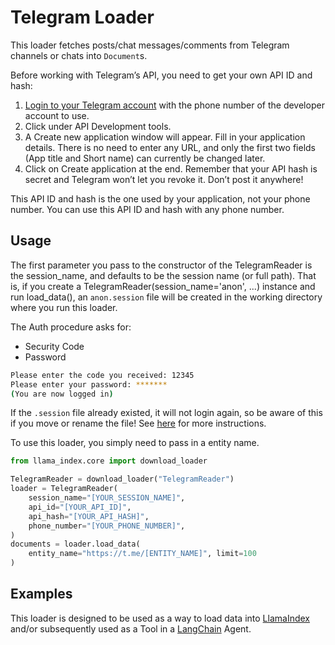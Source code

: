 # Telegram Loader

This loader fetches posts/chat messages/comments from Telegram channels or chats into `Document`s.

Before working with Telegram’s API, you need to get your own API ID and hash:

1. [Login to your Telegram account](https://my.telegram.org) with the phone number of the developer account to use.
2. Click under API Development tools.
3. A Create new application window will appear. Fill in your application details. There is no need to enter any URL, and only the first two fields (App title and Short name) can currently be changed later.
4. Click on Create application at the end. Remember that your API hash is secret and Telegram won’t let you revoke it. Don’t post it anywhere!

This API ID and hash is the one used by your application, not your phone number. You can use this API ID and hash with any phone number.

## Usage

The first parameter you pass to the constructor of the TelegramReader is the session_name, and defaults to be the session name (or full path). That is, if you create a TelegramReader(session_name='anon', ...) instance and run load_data(), an `anon.session` file will be created in the working directory where you run this loader.

The Auth procedure asks for:

- Security Code
- Password

```bash
Please enter the code you received: 12345
Please enter your password: *******
(You are now logged in)
```

If the `.session` file already existed, it will not login again, so be aware of this if you move or rename the file! See [here](https://docs.telethon.dev/en/stable/index.html) for more instructions.

To use this loader, you simply need to pass in a entity name.

```python
from llama_index.core import download_loader

TelegramReader = download_loader("TelegramReader")
loader = TelegramReader(
    session_name="[YOUR_SESSION_NAME]",
    api_id="[YOUR_API_ID]",
    api_hash="[YOUR_API_HASH]",
    phone_number="[YOUR_PHONE_NUMBER]",
)
documents = loader.load_data(
    entity_name="https://t.me/[ENTITY_NAME]", limit=100
)
```

## Examples

This loader is designed to be used as a way to load data into [LlamaIndex](https://github.com/run-llama/llama_index/tree/main/llama_index) and/or subsequently used as a Tool in a [LangChain](https://github.com/hwchase17/langchain) Agent.
